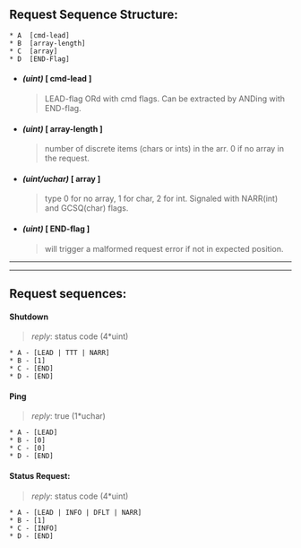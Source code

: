Request Sequence Structure:
----------------------------------
    * A  [cmd-lead]      
    * B  [array-length]
    * C  [array]
    * D  [END-Flag]

-  #### _(uint)_       [ cmd-lead ]
   > LEAD-flag ORd with cmd flags. Can be extracted by ANDing with END-flag.
- #### _(uint)_       [ array-length ]
   > number of discrete items (chars or ints) in the arr. 0 if no array in the request.
- #### _(uint/uchar)_ [ array ]
   > type 0 for no array, 1 for char, 2 for int. Signaled with NARR(int) and GCSQ(char) flags.
- #### _(uint)_       [ END-flag ]
   > will trigger a malformed request error if not in expected position.

--------------------------------- 


--------------------------------- 

Request sequences:
----------------------------------

#### Shutdown
>   _reply_: status code (4*uint)

    * A - [LEAD | TTT | NARR]
    * B - [1]
    * C - [END]
    * D - [END]


#### Ping 
>  _reply_: true (1*uchar)

    * A - [LEAD]
    * B - [0]
    * C - [0]
    * D - [END]


#### Status Request:
>   _reply_: status code (4*uint)


    * A - [LEAD | INFO | DFLT | NARR]
    * B - [1]
    * C - [INFO]
    * D - [END]
